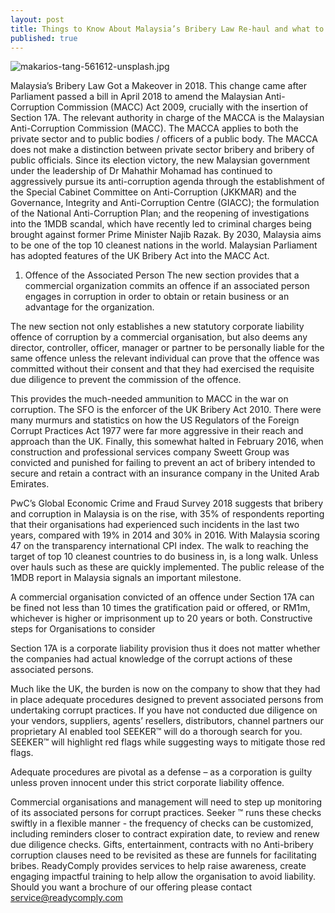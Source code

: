 ```yaml
---
layout: post
title: Things to Know About Malaysia’s Bribery Law Re-haul and what to do next
published: true
---
```

![makarios-tang-561612-unsplash.jpg]({{site.baseurl}}/_posts/makarios-tang-561612-unsplash.jpg)

Malaysia’s Bribery Law Got a Makeover in 2018. This change came after Parliament passed a bill in April 2018 to amend the Malaysian Anti-Corruption Commission (MACC) Act 2009, crucially with the insertion of Section 17A. 
The relevant authority in charge of the MACCA is the Malaysian Anti-Corruption Commission (MACC). The MACCA applies to both the private sector and to public bodies / officers of a public body. The MACCA does not make a distinction between private sector bribery and bribery of public officials.
Since its election victory, the new Malaysian government under the leadership of Dr Mahathir Mohamad has continued to aggressively pursue its anti-corruption agenda through the establishment of the Special Cabinet Committee on Anti-Corruption (JKKMAR) and the Governance, Integrity and Anti-Corruption Centre (GIACC); the formulation of the National Anti-Corruption Plan; and the reopening of investigations into the 1MDB scandal, which have recently led to criminal charges being brought against former Prime Minister Najib Razak. By 2030, Malaysia aims to be one of the top 10 cleanest nations in the world. 
Malaysian Parliament has adopted features of the UK Bribery Act into the MACC Act.
1. Offence of the Associated Person
The new section provides that a commercial organization commits an offence if an associated person engages in corruption in order to obtain or retain business or an advantage for the organization.

The new section not only establishes a new statutory corporate liability offence of corruption by a commercial organisation, but also deems any director, controller, officer, manager or partner to be personally liable for the same offence unless the relevant individual can prove that the offence was committed without their consent and that they had exercised the requisite due diligence to prevent the commission of the offence.

This provides the much-needed ammunition to MACC in the war on corruption.
The SFO is the enforcer of the UK Bribery Act 2010. There were many murmurs and statistics on how the US Regulators of the Foreign Corrupt Practices Act 1977 were far more aggressive in their reach and approach than the UK. Finally, this somewhat halted in February 2016, when construction and professional services company Sweett Group was convicted and punished for failing to prevent an act of bribery intended to secure and retain a contract with an insurance company in the United Arab Emirates.

PwC’s Global Economic Crime and Fraud Survey 2018 suggests that bribery and corruption in Malaysia is on the rise, with 35% of respondents reporting that their organisations had experienced such incidents in the last two years, compared with 19% in 2014 and 30% in 2016. With Malaysia scoring 47 on the transparency international CPI index. The walk to reaching the target of top 10 cleanest countries to do business in, is a long walk. Unless over hauls such as these are quickly implemented. The public release of the 1MDB report in Malaysia signals an important milestone. 

A commercial organisation convicted of an offence under Section 17A can be fined not less than 10 times the gratification paid or offered, or RM1m, whichever is higher or imprisonment up to 20 years or both.
Constructive steps for Organisations to consider

Section 17A is a corporate liability provision thus it does not matter whether the companies had actual knowledge of the corrupt actions of these associated persons. 

Much like the UK, the burden is now on the company to show that they had in place adequate procedures designed to prevent associated persons from undertaking corrupt practices. If you have not conducted due diligence on your vendors, suppliers, agents’ resellers, distributors, channel partners our proprietary AI enabled tool SEEKER™ will do a thorough search for you. SEEKER™ will highlight red flags while suggesting ways to mitigate those red flags.

Adequate procedures are pivotal as a defense – as a corporation is guilty unless proven innocent under this strict corporate liability offence.

Commercial organisations and management will need to step up monitoring of its associated persons for corrupt practices. Seeker ™ runs these checks swiftly in a flexible manner - the frequency of checks can be customized, including reminders closer to contract expiration date, to review and renew due diligence checks. 
Gifts, entertainment, contracts with no Anti-bribery corruption clauses need to be revisited as these are funnels for facilitating bribes. ReadyComply provides services to help raise awareness, create engaging impactful training to help allow the organisation to avoid liability.
Should you want a brochure of our offering please contact service@readycomply.com
